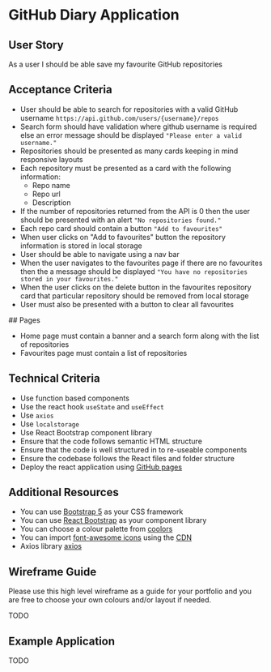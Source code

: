 # GitHub Diary Application

## User Story

As a user I should be able save my favourite GitHub repositories

## Acceptance Criteria

- User should be able to search for repositories with a valid GitHub username `https://api.github.com/users/{username}/repos`
- Search form should have validation where github username is required else an error message should be displayed `"Please enter a valid username."`
- Repositories should be presented as many cards keeping in mind responsive layouts
- Each repository must be presented as a card with the following information:
  - Repo name
  - Repo url
  - Description
- If the number of repositories returned from the API is 0 then the user should be presented with an alert `"No repositories found."`
- Each repo card should contain a button `"Add to favourites"`
- When user clicks on "Add to favourites" button the repository information is stored in local storage
- User should be able to navigate using a nav bar
- When the user navigates to the favourites page if there are no favourites then the a message should be displayed `"You have no repositories stored in your favourites."`
- When the user clicks on the delete button in the favourites repository card that particular repository should be removed from local storage
- User must also be presented with a button to clear all favourites

## Pages

- Home page must contain a banner and a search form along with the list of repositories
- Favourites page must contain a list of repositories

## Technical Criteria

- Use function based components
- Use the react hook `useState` and `useEffect`
- Use `axios`
- Use `localstorage`
- Use React Bootstrap component library
- Ensure that the code follows semantic HTML structure
- Ensure that the code is well structured in to re-useable components
- Ensure the codebase follows the React files and folder structure
- Deploy the react application using [GitHub pages](https://github.com/gitname/react-gh-pages)

## Additional Resources

- You can use [Bootstrap 5](https://getbootstrap.com/docs/5.3/getting-started/introduction/) as your CSS framework
- You can use [React Bootstrap](https://react-bootstrap.github.io/getting-started/introduction) as your component library
- You can choose a colour palette from [coolors](https://coolors.co/)
- You can import [font-awesome icons](https://fontawesome.com/icons) using the [CDN](https://cdnjs.com/libraries/font-awesome)
- Axios library [axios](https://www.npmjs.com/package/axios)

## Wireframe Guide

Please use this high level wireframe as a guide for your portfolio and you are free to choose your own colours and/or layout if needed.

TODO

## Example Application

TODO
